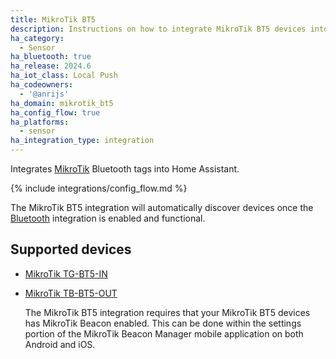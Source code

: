 ```yaml
---
title: MikroTik BT5
description: Instructions on how to integrate MikroTik BT5 devices into Home Assistant.
ha_category:
  - Sensor
ha_bluetooth: true
ha_release: 2024.6
ha_iot_class: Local Push
ha_codeowners:
  - '@anrijs'
ha_domain: mikrotik_bt5
ha_config_flow: true
ha_platforms:
  - sensor
ha_integration_type: integration
---
```


Integrates [MikroTik](https://mikrotik.com/) Bluetooth tags into Home Assistant.

{% include integrations/config_flow.md %}

The MikroTik BT5 integration will automatically discover devices once the [Bluetooth](/integrations/bluetooth) integration is enabled and functional.

## Supported devices

- [MikroTik TG-BT5-IN](https://mikrotik.com/product/tg_bt5_in/)
- [MikroTik TB-BT5-OUT](https://mikrotik.com/product/tg_bt5_out/)

  The MikroTik BT5 integration requires that your MikroTik BT5 devices has MikroTik Beacon enabled. This can be done within the settings portion of the MikroTik Beacon Manager mobile application on both Android and iOS.
